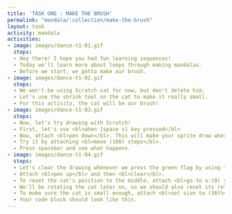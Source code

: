 ```yaml
---
title: 'TASK ONE : MAKE THE BRUSH'
permalink: "mandala/:collection/make-the-brush"
layout: task
activity: mandala
activities:
- image: images/dance-t1-01.gif
  steps:
  - Hey there! I hope you had fun learning sequences!
  - Today we'll learn more about loops through making mandalas.
  - Before we start, we gotta make our brush.
- image: images/dance-t1-02.gif
  steps:
  - We won't be using Scratch cat for now, but don't delete him.
  - Let's use the shrink tool on the cat to make it really small.
  - For this activity, the cat will be our brush!
- image: images/dance-t1-03.gif
  steps:
  - Now, let's try drawing with Scratch!
  - First, let's use <bl>when [space v] key pressed</bl>
  - Now, attach <bl>pen down</bl>. This will make your sprite draw where ever it moves.
  - Try it by attaching <bl>move (100) steps</bl>.
  - Press spacebar and see what happens.
- image: images/dance-t1-04.gif
  steps:
  - Let's clear the drawing whenever we press the green flag by using this <bl>When green flag clicked</bl>.
  - Attach <bl>pen up</bl> and then <bl>clear</bl>.
  - To reset the cat's position to the middle, attach <bl>go to x:(0) y:(0)</bl>.
  - We'll be rotating the cat later on, so we should also reset its rotation by using <bl>point in direction(90 v)</bl>.
  - To make sure the cat is small enough, attach <bl>set size to (30)%</bl> from the Looks blocks.
  - Your code block should look like this.
---
```

